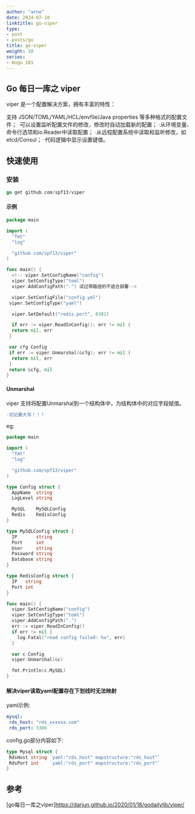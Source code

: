 ```yaml
---
author: "arno"
date: 2024-07-10
linktitle: go-viper
type:
- post
- posts/go
title: go-viper
weight: 10
series:
- Hugo 101
---
```



## Go 每日一库之 viper

viper 是一个配置解决方案，拥有丰富的特性：

支持 JSON/TOML/YAML/HCL/envfile/Java properties 等多种格式的配置文件；
·可以设置监听配置文件的修改，修改时自动加载新的配置；
·从环境变量、命令行选项和io.Reader中读取配置；
·从远程配置系统中读取和监听修改，如 etcd/Consul；
·代码逻辑中显示设置键值。

## 快速使用

### 安装

```go
go get github.com/spf13/viper
```

#### 示例

```go
package main

import (
  "fmt"
  "log"

  "github.com/spf13/viper"
)

func main() {
  <!-- viper.SetConfigName("config")
  viper.SetConfigType("toml")
  viper.AddConfigPath(".") 试过带路径的不适合部署-->

  viper.SetConfigFile("config.yml")
 viper.SetConfigType("yaml")

  viper.SetDefault("redis.port", 6381)

  if err := viper.ReadInConfig(); err != nil {
  return nil, err
 }

 var cfg Config
 if err := viper.Unmarshal(&cfg); err != nil {
  return nil, err
 }
 return &cfg, nil
}
```

#### Unmarshal

viper 支持将配置Unmarshal到一个结构体中，为结构体中的对应字段赋值。

```diff
-切记要大写！！！
```

eg:

```go
package main

import (
  "fmt"
  "log"

  "github.com/spf13/viper"
)

type Config struct {
  AppName  string
  LogLevel string

  MySQL    MySQLConfig
  Redis    RedisConfig
}

type MySQLConfig struct {
  IP       string
  Port     int
  User     string
  Password string
  Database string
}

type RedisConfig struct {
  IP   string
  Port int
}

func main() {
  viper.SetConfigName("config")
  viper.SetConfigType("toml")
  viper.AddConfigPath(".")
  err := viper.ReadInConfig()
  if err != nil {
    log.Fatal("read config failed: %v", err)
  }

  var c Config
  viper.Unmarshal(&c)

  fmt.Println(c.MySQL)
}
```

#### 解决viper读取yaml配置存在下划线时无法映射

yaml示例:

```yml
mysql:
 rds_host: "rds_xxxxxx.com"
 rds_port: 3306

```

config.go部分内容如下:

```go
type Mysql struct {
 RdsHost string `yaml:"rds_host" mapstructure:"rds_host"`
 RdsPort int    `yaml:"rds_port" mapstructure:"rds_port"`
}
```

## 参考

[go每日一库之viper]<https://darjun.github.io/2020/01/18/godailylib/viper/>
